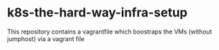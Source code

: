 # k8s-the-hard-way-infra-setup
This repository contains a vagrantfile which boostraps the VMs (without jumphost) via a vagrant file
